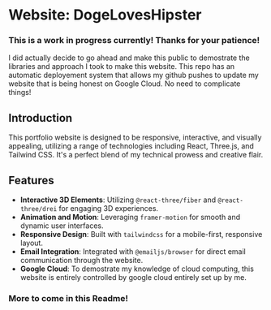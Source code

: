 # Website: DogeLovesHipster

### This is a work in progress currently! Thanks for your patience!

I did actually decide to go ahead and make this public to demostrate the libraries and approach I took to make this website. This repo has an automatic deployement system that allows my github pushes to update my website that is being honest on Google Cloud. No need to complicate things!

## Introduction

This portfolio website is designed to be responsive, interactive, and visually appealing, utilizing a range of technologies including React, Three.js, and Tailwind CSS. It's a perfect blend of my technical prowess and creative flair.

## Features

- **Interactive 3D Elements**: Utilizing `@react-three/fiber` and `@react-three/drei` for engaging 3D experiences.
- **Animation and Motion**: Leveraging `framer-motion` for smooth and dynamic user interfaces.
- **Responsive Design**: Built with `tailwindcss` for a mobile-first, responsive layout.
- **Email Integration**: Integrated with `@emailjs/browser` for direct email communication through the website.
- **Google Cloud**: To demostrate my knowledge of cloud computing, this website is entirely controlled by google cloud entirely set up by me.

### More to come in this Readme!